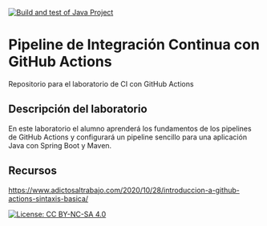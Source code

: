 [![Build and test of Java Project](https://github.com/ETSISI-EMS/ems2023_lab_1_3_ci_github_actions-DiegoCruzCuervo/actions/workflows/main.yml/badge.svg)](https://github.com/ETSISI-EMS/ems2023_lab_1_3_ci_github_actions-DiegoCruzCuervo/actions/workflows/main.yml)

# Pipeline de Integración Continua con GitHub Actions

Repositorio para el laboratorio de CI con GitHub Actions

## Descripción del laboratorio

En este laboratorio el alumno aprenderá los fundamentos de los pipelines de GitHub Actions y configurará un pipeline
sencillo para una aplicación Java con Spring Boot y Maven. 

## Recursos
https://www.adictosaltrabajo.com/2020/10/28/introduccion-a-github-actions-sintaxis-basica/

[![License: CC BY-NC-SA 4.0](https://img.shields.io/badge/License-CC_BY--NC--SA_4.0-lightgrey.svg)](https://creativecommons.org/licenses/by-nc-sa/4.0/)

